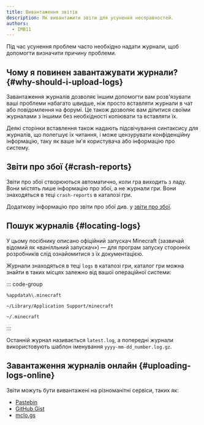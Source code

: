 ```yaml
---
title: Вивантаження звітів
description: Як вивантажити звіти для усунення несправностей.
authors:
  - IMB11
---
```


Під час усунення проблем часто необхідно надати журнали, щоб допомогти визначити причину проблеми.

## Чому я повинен завантажувати журнали? {#why-should-i-upload-logs}

Завантаження журналів дозволяє іншим допомогти вам розв'язувати ваші проблеми набагато швидше, ніж просто вставляти журнали в чат або повідомлення на форумі. Це також дозволяє вам ділитися своїми журналами з іншими без необхідності копіювати та вставляти їх.

Деякі сторінки вставлення також надають підсвічування синтаксису для журналів, що полегшує їх читання, і може цензурувати конфіденційну інформацію, таку як ваше ім'я користувача або інформацію про систему.

## Звіти про збої {#crash-reports}

Звіти про збої створюються автоматично, коли гра виходить з ладу. Вони містять лише інформацію про збої, а не журнали гри. Вони знаходяться в теці `crash-reports` в каталозі гри.

Додаткову інформацію про звіти про збої див. у [звіти про збої](./crash-reports).

## Пошук журналів {#locating-logs}

У цьому посібнику описано офіційний запускач Minecraft (зазвичай відомий як «ванілльний запускач») — для програм запуску сторонніх розробників слід ознайомитися з їх документацією.

Журнали знаходяться в теці `logs` в каталозі гри, каталог гри можна знайти в таких місцях залежно від вашої операційної системи:

::: code-group

```:no-line-numbers [Windows]
%appdata%\.minecraft
```

```:no-line-numbers [macOS]
~/Library/Application Support/minecraft
```

```:no-line-numbers [Linux]
~/.minecraft
```

:::

Останній журнал називається `latest.log`, а попередні журнали використовують шаблон іменування `yyyy-mm-dd_number.log.gz`.

## Завантаження журналів онлайн {#uploading-logs-online}

Звіти можуть бути вивантажені на різноманітні сервіси, таких як:

- [Pastebin](https://pastebin.com/)
- [GitHub Gist](https://gist.github.com/)
- [mclo.gs](https://mclo.gs/)
